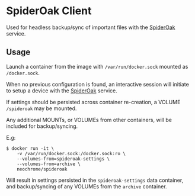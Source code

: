 # SpiderOak Client
Used for headless backup/sync of important files with the [SpiderOak] service.

## Usage
Launch a container from the image with `/var/run/docker.sock` mounted as `/docker.sock`.

When no previous configuration is found, an interactive session will initiate to setup a
device with the [SpiderOak] service.

If settings should be persisted across container re-creation, a VOLUME `/spideroak` may be mounted.

Any additional MOUNTs, or VOLUMEs from other containers, will be included for backup/syncing.

E.g:
```
$ docker run -it \
	-v /var/run/docker.sock:/docker.sock:ro \
	--volumes-from=spideroak-settings \
	--volumes-from=archive \
	neochrome/spideroak
```
Will result in settings persisted in the `spideroak-settings` data container, and backup/syncing of
any VOLUMEs from the `archive` container.

[SpiderOak]: https://spideroak.com
